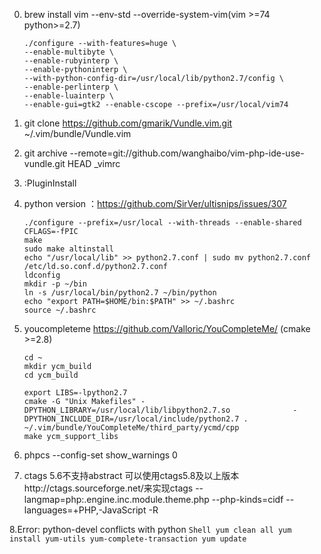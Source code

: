 0. brew install vim --env-std --override-system-vim(vim >=74 python>=2.7)
    ```Shell
    ./configure --with-features=huge \  
    --enable-multibyte \  
    --enable-rubyinterp \  
    --enable-pythoninterp \  
    --with-python-config-dir=/usr/local/lib/python2.7/config \  
    --enable-perlinterp \  
    --enable-luainterp \  
    --enable-gui=gtk2 --enable-cscope --prefix=/usr/local/vim74
    ```
    
1. git clone https://github.com/gmarik/Vundle.vim.git ~/.vim/bundle/Vundle.vim
2. git archive --remote=git://github.com/wanghaibo/vim-php-ide-use-vundle.git HEAD _vimrc
3. :PluginInstall
4. python version ：https://github.com/SirVer/ultisnips/issues/307  
    ```Shell
    ./configure --prefix=/usr/local --with-threads --enable-shared CFLAGS=-fPIC  
    make  
    sudo make altinstall  
    echo "/usr/local/lib" >> python2.7.conf | sudo mv python2.7.conf /etc/ld.so.conf.d/python2.7.conf  
    ldconfig 
    mkdir -p ~/bin
    ln -s /usr/local/bin/python2.7 ~/bin/python
    echo "export PATH=$HOME/bin:$PATH" >> ~/.bashrc 
    source ~/.bashrc
    ```
    
5. youcompleteme https://github.com/Valloric/YouCompleteMe/ (cmake >=2.8)
    ```Shell
    cd ~
    mkdir ycm_build
    cd ycm_build
    
    export LIBS=-lpython2.7  
    cmake -G "Unix Makefiles" -DPYTHON_LIBRARY=/usr/local/lib/libpython2.7.so              -DPYTHON_INCLUDE_DIR=/usr/local/include/python2.7 . ~/.vim/bundle/YouCompleteMe/third_party/ycmd/cpp
    make ycm_support_libs
    ```
    
6. phpcs --config-set show_warnings 0 
7. ctags 5.6不支持abstract  可以使用ctags5.8及以上版本http://ctags.sourceforge.net/来实现ctags --langmap=php:.engine.inc.module.theme.php  --php-kinds=cidf --languages=+PHP,-JavaScript  -R

8.Error: python-devel conflicts with python
    ```Shell
    yum clean all
    yum install yum-utils
    yum-complete-transaction
    yum update
    ```
